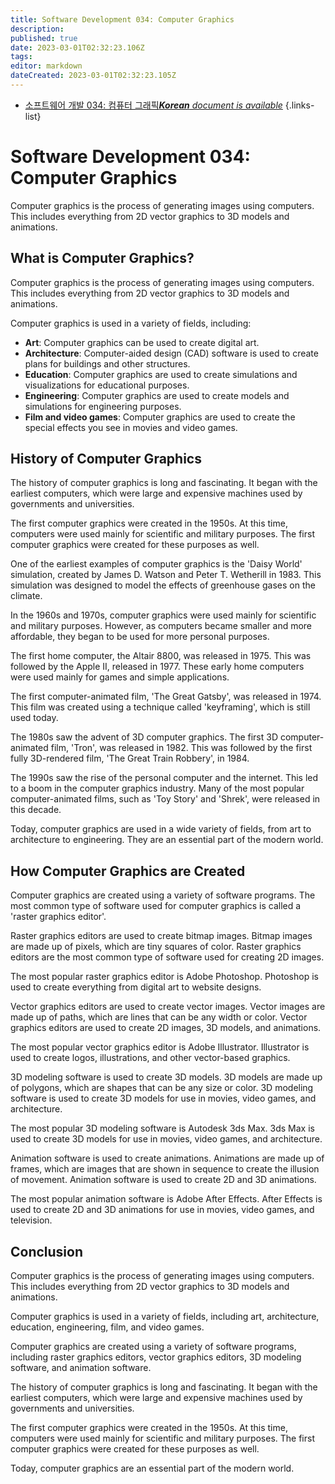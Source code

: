 ```yaml
---
title: Software Development 034: Computer Graphics
description: 
published: true
date: 2023-03-01T02:32:23.106Z
tags: 
editor: markdown
dateCreated: 2023-03-01T02:32:23.105Z
---
```


- [소프트웨어 개발 034: 컴퓨터 그래픽***Korean** document is available*](/ko/Knowledge-base/Software-Development/Learning/software-development-034-computer-graphics)
{.links-list}


# Software Development 034: Computer Graphics

Computer graphics is the process of generating images using computers. This includes everything from 2D vector graphics to 3D models and animations.

## What is Computer Graphics?

Computer graphics is the process of generating images using computers. This includes everything from 2D vector graphics to 3D models and animations.

Computer graphics is used in a variety of fields, including:

- **Art**: Computer graphics can be used to create digital art.
- **Architecture**: Computer-aided design (CAD) software is used to create plans for buildings and other structures.
- **Education**: Computer graphics are used to create simulations and visualizations for educational purposes.
- **Engineering**: Computer graphics are used to create models and simulations for engineering purposes.
- **Film and video games**: Computer graphics are used to create the special effects you see in movies and video games.

## History of Computer Graphics

The history of computer graphics is long and fascinating. It began with the earliest computers, which were large and expensive machines used by governments and universities.

The first computer graphics were created in the 1950s. At this time, computers were used mainly for scientific and military purposes. The first computer graphics were created for these purposes as well.

One of the earliest examples of computer graphics is the 'Daisy World' simulation, created by James D. Watson and Peter T. Wetherill in 1983. This simulation was designed to model the effects of greenhouse gases on the climate.

In the 1960s and 1970s, computer graphics were used mainly for scientific and military purposes. However, as computers became smaller and more affordable, they began to be used for more personal purposes.

The first home computer, the Altair 8800, was released in 1975. This was followed by the Apple II, released in 1977. These early home computers were used mainly for games and simple applications.

The first computer-animated film, 'The Great Gatsby', was released in 1974. This film was created using a technique called 'keyframing', which is still used today.

The 1980s saw the advent of 3D computer graphics. The first 3D computer-animated film, 'Tron', was released in 1982. This was followed by the first fully 3D-rendered film, 'The Great Train Robbery', in 1984.

The 1990s saw the rise of the personal computer and the internet. This led to a boom in the computer graphics industry. Many of the most popular computer-animated films, such as 'Toy Story' and 'Shrek', were released in this decade.

Today, computer graphics are used in a wide variety of fields, from art to architecture to engineering. They are an essential part of the modern world.

## How Computer Graphics are Created

Computer graphics are created using a variety of software programs. The most common type of software used for computer graphics is called a 'raster graphics editor'.

Raster graphics editors are used to create bitmap images. Bitmap images are made up of pixels, which are tiny squares of color. Raster graphics editors are the most common type of software used for creating 2D images.

The most popular raster graphics editor is Adobe Photoshop. Photoshop is used to create everything from digital art to website designs.

Vector graphics editors are used to create vector images. Vector images are made up of paths, which are lines that can be any width or color. Vector graphics editors are used to create 2D images, 3D models, and animations.

The most popular vector graphics editor is Adobe Illustrator. Illustrator is used to create logos, illustrations, and other vector-based graphics.

3D modeling software is used to create 3D models. 3D models are made up of polygons, which are shapes that can be any size or color. 3D modeling software is used to create 3D models for use in movies, video games, and architecture.

The most popular 3D modeling software is Autodesk 3ds Max. 3ds Max is used to create 3D models for use in movies, video games, and architecture.

Animation software is used to create animations. Animations are made up of frames, which are images that are shown in sequence to create the illusion of movement. Animation software is used to create 2D and 3D animations.

The most popular animation software is Adobe After Effects. After Effects is used to create 2D and 3D animations for use in movies, video games, and television.

## Conclusion

Computer graphics is the process of generating images using computers. This includes everything from 2D vector graphics to 3D models and animations.

Computer graphics is used in a variety of fields, including art, architecture, education, engineering, film, and video games.

Computer graphics are created using a variety of software programs, including raster graphics editors, vector graphics editors, 3D modeling software, and animation software.

The history of computer graphics is long and fascinating. It began with the earliest computers, which were large and expensive machines used by governments and universities.

The first computer graphics were created in the 1950s. At this time, computers were used mainly for scientific and military purposes. The first computer graphics were created for these purposes as well.

Today, computer graphics are an essential part of the modern world.